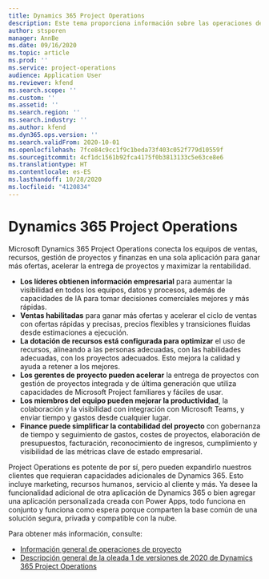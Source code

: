 ```yaml
---
title: Dynamics 365 Project Operations
description: Este tema proporciona información sobre las operaciones de proyectos de Dynamics 365.
author: stsporen
manager: AnnBe
ms.date: 09/16/2020
ms.topic: article
ms.prod: ''
ms.service: project-operations
audience: Application User
ms.reviewer: kfend
ms.search.scope: ''
ms.custom: ''
ms.assetid: ''
ms.search.region: ''
ms.search.industry: ''
ms.author: kfend
ms.dyn365.ops.version: ''
ms.search.validFrom: 2020-10-01
ms.openlocfilehash: 7fce84c9cc1f9c1beda73f403c052f779d10559f
ms.sourcegitcommit: 4cf1dc1561b92fca4175f0b3813133c5e63ce8e6
ms.translationtype: HT
ms.contentlocale: es-ES
ms.lasthandoff: 10/28/2020
ms.locfileid: "4120834"
---
```

# <a name="dynamics-365-project-operations"></a>Dynamics 365 Project Operations

Microsoft Dynamics 365 Project Operations conecta los equipos de ventas, recursos, gestión de proyectos y finanzas en una sola aplicación para ganar más ofertas, acelerar la entrega de proyectos y maximizar la rentabilidad.

-   **Los líderes obtienen información empresarial** para aumentar la visibilidad en todos los equipos, datos y procesos, además de capacidades de IA para tomar decisiones comerciales mejores y más rápidas.
-   **Ventas habilitadas** para ganar más ofertas y acelerar el ciclo de ventas con ofertas rápidas y precisas, precios flexibles y transiciones fluidas desde estimaciones a ejecución.
-   **La dotación de recursos está configurada para optimizar** el uso de recursos, alineando a las personas adecuadas, con las habilidades adecuadas, con los proyectos adecuados. Esto mejora la calidad y ayuda a retener a los mejores.
-   **Los gerentes de proyecto pueden acelerar** la entrega de proyectos con gestión de proyectos integrada y de última generación que utiliza capacidades de Microsoft Project familiares y fáciles de usar.
-   **Los miembros del equipo pueden mejorar la productividad**, la colaboración y la visibilidad con integración con Microsoft Teams, y enviar tiempo y gastos desde cualquier lugar.
-   **Finance puede simplificar la contabilidad del proyecto** con gobernanza de tiempo y seguimiento de gastos, costes de proyectos, elaboración de presupuestos, facturación, reconocimiento de ingresos, cumplimiento y visibilidad de las métricas clave de estado empresarial.

Project Operations es potente de por sí, pero pueden expandirlo nuestros clientes que requieran capacidades adicionales de Dynamics 365. Esto incluye marketing, recursos humanos, servicio al cliente y más. Ya desee la funcionalidad adicional de otra aplicación de Dynamics 365 o bien agregar una aplicación personalizada creada con Power Apps, todo funciona en conjunto y funciona como espera porque comparten la base común de una solución segura, privada y compatible con la nube.

Para obtener más información, consulte:

- [Información general de operaciones de proyecto](https://dynamics.microsoft.com/en-us/project-operations/overview/)
- [Descripción general de la oleada 1 de versiones de 2020 de Dynamics 365 Project Operations](https://docs.microsoft.com/dynamics365-release-plan/2020wave1/dynamics365-project-operations/)

